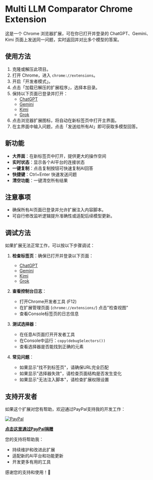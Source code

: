 # Multi LLM Comparator Chrome Extension

这是一个 Chrome 浏览器扩展，可在你已打开并登录的 ChatGPT、Gemini、Kimi 页面上发送同一问题，实时返回并对比多个模型的答案。

## 使用方法

1. 克隆或解压此项目。
2. 打开 Chrome，进入 `chrome://extensions`。
3. 开启「开发者模式」。
4. 点击「加载已解压的扩展程序」，选择本目录。
5. 保持以下页面已登录并打开：
   - [ChatGPT](https://chat.openai.com)
   - [Gemini](https://gemini.google.com)
   - [Kimi](https://kimi.moonshot.cn)
   - [Grok](https://x.com/i/grok)
6. 点击浏览器扩展图标，将自动在新标签页中打开主界面。
7. 在主界面中输入问题，点击「发送给所有AI」即可获取多模型回答。

## 新功能

- **大界面**：在新标签页中打开，提供更大的操作空间
- **实时状态**：显示各个AI平台的连接状态
- **一键复制**：点击复制按钮可快速复制AI回答
- **快捷键**：Ctrl+Enter 快速发送问题
- **清空功能**：一键清空所有结果

## 注意事项

- 确保所有AI页面已登录并允许扩展注入内容脚本。
- 可自行修改监听逻辑提升准确性或适配后续模型更新。

## 调试方法

如果扩展无法正常工作，可以按以下步骤调试：

1. **检查标签页**：确保已打开并登录以下页面：
   - [ChatGPT](https://chat.openai.com)
   - [Gemini](https://gemini.google.com)
   - [Kimi](https://kimi.moonshot.cn)
   - [Grok](https://x.com/i/grok)

2. **查看控制台日志**：
   - 打开Chrome开发者工具 (F12)
   - 在扩展管理页面 (`chrome://extensions/`) 点击"检查视图"
   - 查看Console标签页的日志信息

3. **测试选择器**：
   - 在任意AI页面打开开发者工具
   - 在Console中运行：`copy(debugSelectors())`
   - 查看选择器是否能找到正确的元素

4. **常见问题**：
   - 如果显示"找不到标签页"，请确保URL完全匹配
   - 如果显示"选择器失效"，请检查页面结构是否发生变化
   - 如果显示"无法注入脚本"，请检查扩展权限设置

## 支持开发者

如果这个扩展对您有帮助，欢迎通过PayPal支持我的开发工作：

[![PayPal](https://img.shields.io/badge/PayPal-支持开发-blue?style=for-the-badge&logo=paypal)](https://paypal.me/JackYuan674)

**[点击这里通过PayPal捐赠](https://paypal.me/JackYuan674)**

您的支持将帮助我：

- 持续维护和改进此扩展
- 适配新的AI平台和功能更新
- 开发更多有用的工具

感谢您的支持和使用！🙏
